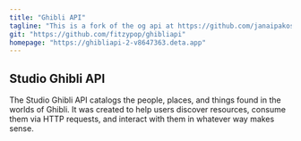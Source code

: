 ```yaml
---
title: "Ghibli API"
tagline: "This is a fork of the og api at https://github.com/janaipakos/ghibliapi"
git: "https://github.com/fitzypop/ghibliapi"
homepage: "https://ghibliapi-2-v8647363.deta.app"
---
```


## Studio Ghibli API

The Studio Ghibli API catalogs the people, places, and things found in the worlds of Ghibli. It was created to help users discover resources, consume them via HTTP requests, and interact with them in whatever way makes sense.
